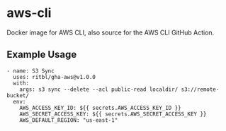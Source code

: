 # aws-cli

Docker image for AWS CLI, also source for the AWS CLI GitHub Action.

## Example Usage

```
- name: S3 Sync
  uses: ritbl/gha-aws@v1.0.0
  with:
    args: s3 sync --delete --acl public-read localdir/ s3://remote-bucket/
  env:
    AWS_ACCESS_KEY_ID: ${{ secrets.AWS_ACCESS_KEY_ID }}
    AWS_SECRET_ACCESS_KEY: ${{ secrets.AWS_SECRET_ACCESS_KEY }}
    AWS_DEFAULT_REGION: "us-east-1"
```
